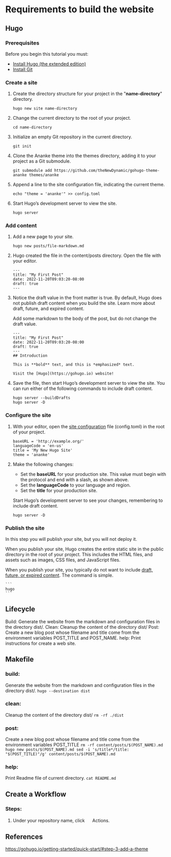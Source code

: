# Requirements to build the website
## Hugo
### Prerequisites 
Before you begin this tutorial you must:
* <a href="https://gohugo.io/installation/">Install Hugo (the extended edition)</a>
* <a href="https://git-scm.com/book/en/v2/Getting-Started-Installing-Git">Install Git</a>

### Create a site
1. Create the directory structure for your project in the "**name-directory**" directory.
    ```
    hugo new site name-directory
    ```
2. Change the current directory to the root of your project.
    ```
    cd name-directory
    ```
3. Initialize an empty Git repository in the current directory.
    ```
    git init
    ```
4. Clone the Ananke theme into the themes directory, adding it to your project as a Git submodule.
    ```
    git submodule add https://github.com/theNewDynamic/gohugo-theme-ananke themes/ananke
    ```
5. Append a line to the site configuration file, indicating the current theme.
    ```
    echo "theme = 'ananke'" >> config.toml
    ```
6. Start Hugo’s development server to view the site.
    ```
    hugo server
    ```

### Add content
1. Add a new page to your site.
    ```
    hugo new posts/file-markdown.md
    ```
2. Hugo created the file in the content/posts directory. Open the file with your editor.
    ```
    ---
    title: "My First Post"
    date: 2022-11-20T09:03:20-08:00
    draft: true
    ---
    ```
3. Notice the draft value in the front matter is true. By default, Hugo does not publish draft content when you build the site. Learn more about draft, future, and expired content.
    
    Add some markdown to the body of the post, but do not change the draft value.
    ```
    ---
    title: "My First Post"
    date: 2022-11-20T09:03:20-08:00
    draft: true
    ---
    ## Introduction

    This is **bold** text, and this is *emphasized* text.

    Visit the [Hugo](https://gohugo.io) website!
    ```
4. Save the file, then start Hugo’s development server to view the site. You can run either of the following commands to include draft content.
    ```
    hugo server --buildDrafts
    hugo server -D
    ```
### Configure the site
1. With your editor, open the <a href="https://gohugo.io/getting-started/usage/#draft-future-and-expired-content">site configuration</a> file (config.toml) in the root of your project.
    ```
    baseURL = 'http://example.org/'
    languageCode = 'en-us'
    title = 'My New Hugo Site'
    theme = 'ananke'
    ```
2. Make the following changes:
    * Set the **baseURL** for your production site. This value must begin with the protocol and end with a slash, as shown above.
    * Set the **languageCode** to your language and region.
    * Set the **title** for your production site.

    Start Hugo’s development server to see your changes, remembering to include draft content.
    ```
    hugo server -D
    ```
### Publish the site
In this step you will publish your site, but you will not deploy it.

When you publish your site, Hugo creates the entire static site in the public directory in the root of your project. This includes the HTML files, and assets such as images, CSS files, and JavaScript files.

When you publish your site, you typically do not want to include <a href="https://gohugo.io/getting-started/usage/#draft-future-and-expired-content">draft, future, or expired content</a>. The command is simple.

    ```
    hugo
    ```

## Lifecycle
Build: Generate the website from the markdown and configuration files in the directory dist/.
Clean: Cleanup the content of the directory dist/
Post: Create a new blog post whose filename and title come from the environment variables POST_TITLE and POST_NAME.
help: Print instructions for create a web site.

## Makefile
### build:
Generate the website from the markdown and configuration files in the directory dist/.
    ```
    hugo --destination dist
    ```
### clean:
Cleanup the content of the directory dist/
    ```
    rm -rf ./dist
    ```
### post:
Create a new blog post whose filename and title come from the environment variables POST_TITLE
    ```
    rm -rf content/posts/$(POST_NAME).md
    hugo new posts/$(POST_NAME).md
    sed -i 's/title*/title: "$(POST_TITLE)"/g' content/posts/$(POST_NAME).md
    ```
### help:
Print Readme file of current directory.
    ```
    cat README.md
    ```

## Create a Workflow
### Steps:
1. Under your repository name, click <img src="https://www.flaticon.es/icono-gratis/boton-de-play_375" width="16" height="16"> Actions.


## References
<a href="https://gohugo.io/getting-started/quick-start/#step-3-add-a-theme">https://gohugo.io/getting-started/quick-start/#step-3-add-a-theme</a>

